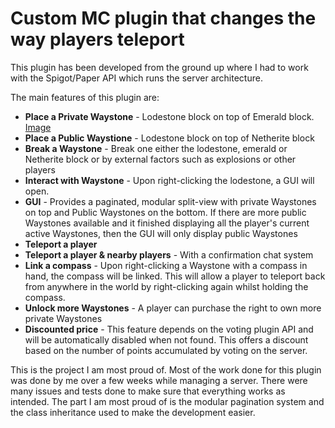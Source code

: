 # Custom MC plugin that changes the way players teleport
This plugin has been developed from the ground up where I had to work with the Spigot/Paper API which runs the server architecture. 

The main features of this plugin are:
- **Place a Private Waystone** - Lodestone block on top of Emerald block. [Image]([https://www.google.com](https://cdn.discordapp.com/attachments/859895650900377610/1059539254885220433/image.png?ex=6626acd3&is=661437d3&hm=87ac0e3edd6153c8da1c2d32bb1916585663107e02b03eb59ce0e8c5b800ffae&) "Private Waystone")
- **Place a Public Waystione** - Lodestone block on top of Netherite block
- **Break a Waystone** - Break one either the lodestone, emerald or Netherite block or by external factors such as explosions or other players
- **Interact with Waystone**  - Upon right-clicking the lodestone, a GUI will open.
- **GUI** - Provides a paginated, modular split-view with private Waystones on top and Public Waystones on the bottom. If there are more public Waystones available and it finished displaying all the player's current active Waystones, then the GUI will only display public Waystones
- **Teleport a player** 
- **Teleport a player & nearby players** - With a confirmation chat system
- **Link a compass** - Upon right-clicking a Waystone with a compass in hand, the compass will be linked. This will allow a player to teleport back from anywhere in the world by right-clicking again whilst holding the compass.
- **Unlock more Waystones** - A player can purchase the right to own more private Waystones
- **Discounted price** - This feature depends on the voting plugin API and will be automatically disabled when not found. This offers a discount based on the number of points accumulated by voting on the server.

This is the project I am most proud of. Most of the work done for this plugin was done by me over a few weeks while managing a server. There were many issues and tests done to make sure that everything works as intended.
The part I am most proud of is the modular pagination system and the class inheritance used to make the development easier.
